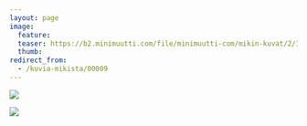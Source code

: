 ```yaml
---
layout: page
image:
  feature:
  teaser: https://b2.minimuutti.com/file/minimuutti-com/mikin-kuvat/2/IMG08275-245px.jpg
  thumb:
redirect_from:
  - /kuvia-mikista/00009
---
```


[![](https://b2.minimuutti.com/file/minimuutti-com/mikin-kuvat/2/IMG08275-800px.jpg)](https://dl.dropboxusercontent.com/sh/ea1wtnz7z734o12/AABuwQgkXagzsXz1S8dnmzSIa/mikin-kuvat/2/IMG08275.jpg)

[![](https://b2.minimuutti.com/file/minimuutti-com/mikin-kuvat/2/IMG08280-800px.jpg)](https://dl.dropboxusercontent.com/sh/ea1wtnz7z734o12/AACr2oPsahyEjymV1UYhQoVma/mikin-kuvat/2/IMG08280.jpg)
